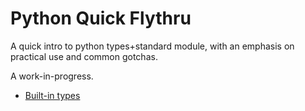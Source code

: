 # Python Quick Flythru

A quick intro to python types+standard module, with an emphasis on practical use and common gotchas.

A work-in-progress.

* [Built-in types](built_in_types.md)

